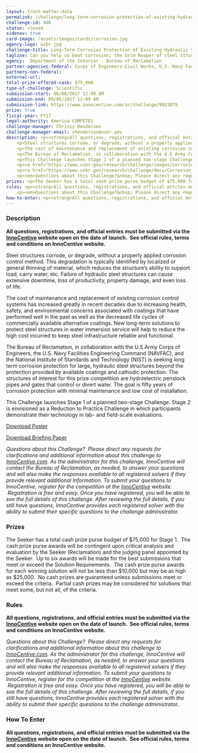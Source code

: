 ```yaml
---
layout: front-matter-data
permalink: /challenge/long-term-corrosion-protection-of-existing-hydraulic-steel-structures-stage-1/
challenge-id: 906
status: closed
sidenav: true
card-image: /assets/images/cards/corrosion.jpg
agency-logo: usbr.jpg
challenge-title: Long-Term Corrosion Protection of Existing Hydraulic Steel  Structures – Stage 1
tagline: Can you help us beat corrosion, the Grim Reaper of steel structures?
agency:  Department of the Interior - Bureau of Reclamation
partner-agencies-federal: Corps of Engineers-Civil Works, U.S. Navy Facilities Engineering Command, National Institute of Standards and Technology
partners-non-federal: 
external-url:
total-prize-offered-cash: $75,000
type-of-challenge: Scientific
submission-start: 06/06/2017 12:00 AM
submission-end: 09/05/2017 12:00 AM
submission-link: https://www.innocentive.com/ar/challenge/9933879
prize: true
fiscal-year: FY17
legal-authority: America COMPETES
challenge-manager: Chrissy Henderson
challenge-manager-email: chenderson@usbr.gov
description: <p><strong>All questions, registrations, and official entries must be submitted via the <a href="https://www.innocentive.com/ar/challenge/9933879">InnoCentive</a> website open on the date of launch. &nbsp;See official rules, terms and conditions on InnoCentive website.</strong></p>
    <p>Steel structures corrode, or degrade, without a properly applied corrosion control method. This degradation is typically identified by localized or general thinning of material, which reduces the structure&rsquo;s ability to support load, carry water, etc. Failure of hydraulic steel structures can cause extensive downtime, loss of productivity, property damage, and even loss of life.</p>
    <p>The cost of maintenance and replacement of existing corrosion control systems has increased greatly in recent decades due to increasing health, safety, and environmental concerns associated with coatings that have performed well in the past as well as the decreased life cycles of commercially available alternative coatings. New long-term solutions to protect steel structures in water immersion service will help to reduce the high cost incurred to keep steel infrastructure reliable and functional.</p>
    <p>The Bureau of Reclamation, in collaboration with the U.S Army Corps of Engineers, the U.S. Navy Facilities Engineering Command (NAVFAC), and the National Institute of Standards and Technology (NIST) is seeking long term corrosion protection for large, hydraulic steel structures beyond the protection provided by available coatings and cathodic protection. The structures of interest for this prize competition are hydroelectric penstock pipes and gates that control or divert water. The goal is fifty years of corrosion protection with minimal maintenance and low cost of installation.</p>
    <p>This Challenge launches Stage 1 of a planned two-stage Challenge. Stage 2 is envisioned as a Reduction to Practice Challenge in which participants demonstrate their technology in lab- and field-scale evaluations.</p>
    <p><a href="https://www.usbr.gov/research/challenge/images/corrosion_poster.pdf">Download Poster</a></p>
    <p><a href="https://www.usbr.gov/research/challenge/docs/Corrosion_Briefing_Paper.pdf">Download Briefing Paper</a></p>
    <p><em>Questions about this Challenge?&nbsp; Please direct any requests for clarifications and additional information about this challenge to <a href="https://www.innocentive.com/ar/challenge/9933879">InnoCentive.com</a>. As the administrator for this challenge, InnoCentive will contact the Bureau of Reclamation, as needed, to answer your questions and will also&nbsp;make the responses available to all registered solvers if they provide relevant additional information.&nbsp;To submit your questions to InnoCentive, register for the competition at the <a href="https://www.innocentive.com/ar/challenge/9933879">InnoCentive</a> website. &nbsp;Registration is free and easy. Once you have registered, you will be able to see the full details of this challenge. After reviewing the full details, if you still have questions, InnoCentive provides each registered solver with the ability to submit their specific questions to the challenge administrator.</em></p>
prizes: <p>The Seeker has a total cash prize purse budget of $75,000 for Stage 1.&nbsp; The cash prize purse awards will be contingent upon critical analysis and evaluation by the Seeker (Reclamation) and the judging panel appointed by the Seeker.&nbsp; Up to six awards will be made for the best submissions that meet or exceed the Solution Requirements.&nbsp; The cash prize purse awards for each winning solution will not be less than $10,000 but may be as high as $25,000.&nbsp; No cash prizes are guaranteed unless submissions meet or exceed the criteria.&nbsp; Partial cash prizes may be considered for solutions that meet some, but not all, of the criteria.</p>
rules: <p><strong>All questions, registrations, and official entries must be submitted via the <a href="https://www.innocentive.com/ar/challenge/9933879">InnoCentive</a> website open on the date of launch. &nbsp;See official rules, terms and conditions on InnoCentive website.</strong></p>
    <p><em>Questions about this Challenge?&nbsp; Please direct any requests for clarifications and additional information about this challenge to <a href="https://www.innocentive.com/ar/challenge/9933879">InnoCentive.com</a>. As the administrator for this challenge, InnoCentive will contact the Bureau of Reclamation, as needed, to answer your questions and will also&nbsp;make the responses available to all registered solvers if they provide relevant additional information.&nbsp;To submit your questions to InnoCentive, register for the competition at the <a href="https://www.innocentive.com/ar/challenge/9933879">InnoCentive</a> website. &nbsp;Registration is free and easy. Once you have registered, you will be able to see the full details of this challenge. After reviewing the full details, if you still have questions, InnoCentive provides each registered solver with the ability to submit their specific questions to the challenge administrator.</em></p>
how-to-enter: <p><strong>All questions, registrations, and official entries must be submitted via the <a href="https://www.innocentive.com/ar/challenge/9933879">InnoCentive</a> website open on the date of launch. &nbsp;See official rules, terms and conditions on InnoCentive website.</strong></p>
---
```


<!-- Description start -->
### Description


<p><strong>All questions, registrations, and official entries must be submitted via the <a href="https://www.innocentive.com/ar/challenge/9933879">InnoCentive</a> website open on the date of launch. &nbsp;See official rules, terms and conditions on InnoCentive website.</strong></p>
<p>Steel structures corrode, or degrade, without a properly applied corrosion control method. This degradation is typically identified by localized or general thinning of material, which reduces the structure&rsquo;s ability to support load, carry water, etc. Failure of hydraulic steel structures can cause extensive downtime, loss of productivity, property damage, and even loss of life.</p>
<p>The cost of maintenance and replacement of existing corrosion control systems has increased greatly in recent decades due to increasing health, safety, and environmental concerns associated with coatings that have performed well in the past as well as the decreased life cycles of commercially available alternative coatings. New long-term solutions to protect steel structures in water immersion service will help to reduce the high cost incurred to keep steel infrastructure reliable and functional.</p>
<p>The Bureau of Reclamation, in collaboration with the U.S Army Corps of Engineers, the U.S. Navy Facilities Engineering Command (NAVFAC), and the National Institute of Standards and Technology (NIST) is seeking long term corrosion protection for large, hydraulic steel structures beyond the protection provided by available coatings and cathodic protection. The structures of interest for this prize competition are hydroelectric penstock pipes and gates that control or divert water. The goal is fifty years of corrosion protection with minimal maintenance and low cost of installation.</p>
<p>This Challenge launches Stage 1 of a planned two-stage Challenge. Stage 2 is envisioned as a Reduction to Practice Challenge in which participants demonstrate their technology in lab- and field-scale evaluations.</p>
<p><a href="https://www.usbr.gov/research/challenge/images/corrosion_poster.pdf">Download Poster</a></p>
<p><a href="https://www.usbr.gov/research/challenge/docs/Corrosion_Briefing_Paper.pdf">Download Briefing Paper</a></p>
<p><em>Questions about this Challenge?&nbsp; Please direct any requests for clarifications and additional information about this challenge to <a href="https://www.innocentive.com/ar/challenge/9933879">InnoCentive.com</a>. As the administrator for this challenge, InnoCentive will contact the Bureau of Reclamation, as needed, to answer your questions and will also&nbsp;make the responses available to all registered solvers if they provide relevant additional information.&nbsp;To submit your questions to InnoCentive, register for the competition at the <a href="https://www.innocentive.com/ar/challenge/9933879">InnoCentive</a> website. &nbsp;Registration is free and easy. Once you have registered, you will be able to see the full details of this challenge. After reviewing the full details, if you still have questions, InnoCentive provides each registered solver with the ability to submit their specific questions to the challenge administrator.</em></p>

<!-- Prizes start -->
### Prizes


<p>The Seeker has a total cash prize purse budget of $75,000 for Stage 1.&nbsp; The cash prize purse awards will be contingent upon critical analysis and evaluation by the Seeker (Reclamation) and the judging panel appointed by the Seeker.&nbsp; Up to six awards will be made for the best submissions that meet or exceed the Solution Requirements.&nbsp; The cash prize purse awards for each winning solution will not be less than $10,000 but may be as high as $25,000.&nbsp; No cash prizes are guaranteed unless submissions meet or exceed the criteria.&nbsp; Partial cash prizes may be considered for solutions that meet some, but not all, of the criteria.</p>

<!-- Rules start -->
### Rules 


<p><strong>All questions, registrations, and official entries must be submitted via the <a href="https://www.innocentive.com/ar/challenge/9933879">InnoCentive</a> website open on the date of launch. &nbsp;See official rules, terms and conditions on InnoCentive website.</strong></p>
<p><em>Questions about this Challenge?&nbsp; Please direct any requests for clarifications and additional information about this challenge to <a href="https://www.innocentive.com/ar/challenge/9933879">InnoCentive.com</a>. As the administrator for this challenge, InnoCentive will contact the Bureau of Reclamation, as needed, to answer your questions and will also&nbsp;make the responses available to all registered solvers if they provide relevant additional information.&nbsp;To submit your questions to InnoCentive, register for the competition at the <a href="https://www.innocentive.com/ar/challenge/9933879">InnoCentive</a> website. &nbsp;Registration is free and easy. Once you have registered, you will be able to see the full details of this challenge. After reviewing the full details, if you still have questions, InnoCentive provides each registered solver with the ability to submit their specific questions to the challenge administrator.</em></p>

<!--  How To Enter start -->
### How To Enter


<p><strong>All questions, registrations, and official entries must be submitted via the <a href="https://www.innocentive.com/ar/challenge/9933879">InnoCentive</a> website open on the date of launch. &nbsp;See official rules, terms and conditions on InnoCentive website.</strong></p>
